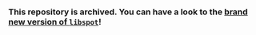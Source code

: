 ### This repository is archived. You can have a look to the [brand new version of `libspot`](https://asiffer.github.io/libspot/)!
